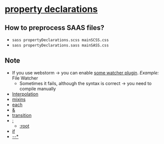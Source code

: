 # [property declarations](https://sass-lang.com/documentation/declarations/)

## How to preprocess SAAS files?
* `sass propertyDeclarations.scss mainSCSS.css`
* `sass propertyDeclarations.sass mainSASS.css`

## Note
* If you use webstorm -> you can enable [some watcher plugin](https://www.jetbrains.com/help/webstorm/transpiling-sass-less-and-scss-to-css.html). _Example:_ File Watcher
  * Sometimes it fails, although the syntax is correct -> you need to compile manually
* [Interpolation](https://sass-lang.com/documentation/interpolation/)
* [mixins](https://sass-lang.com/guide/#mixins)
* [each](https://sass-lang.com/documentation/at-rules/control/each/)
* [&](https://sass-lang.com/documentation/style-rules/parent-selector/)
* [transition](https://developer.mozilla.org/en-US/docs/Web/CSS/transition)
* [:](https://developer.mozilla.org/en-US/docs/Web/CSS/Pseudo-classes)
  * [:root](https://developer.mozilla.org/en-US/docs/Web/CSS/:root)
* [if](https://sass-lang.com/documentation/at-rules/control/if/)
* [--*](https://developer.mozilla.org/en-US/docs/Web/CSS/--*)

